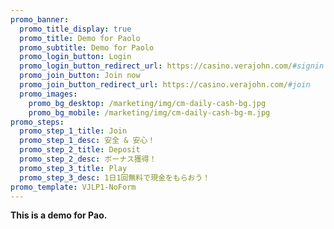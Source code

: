 ```yaml
---
promo_banner:
  promo_title_display: true
  promo_title: Demo for Paolo
  promo_subtitle: Demo for Paolo
  promo_login_button: Login
  promo_login_button_redirect_url: https://casino.verajohn.com/#signin
  promo_join_button: Join now
  promo_join_button_redirect_url: https://casino.verajohn.com/#join
  promo_images:
    promo_bg_desktop: /marketing/img/cm-daily-cash-bg.jpg
    promo_bg_mobile: /marketing/img/cm-daily-cash-bg-m.jpg
promo_steps:
  promo_step_1_title: Join
  promo_step_1_desc: 安全 & 安心！
  promo_step_2_title: Deposit
  promo_step_2_desc: ボーナス獲得！
  promo_step_3_title: Play
  promo_step_3_desc: 1日1回無料で現金をもらおう！
promo_template: VJLP1-NoForm
---
```

**This is a demo for Pao.**